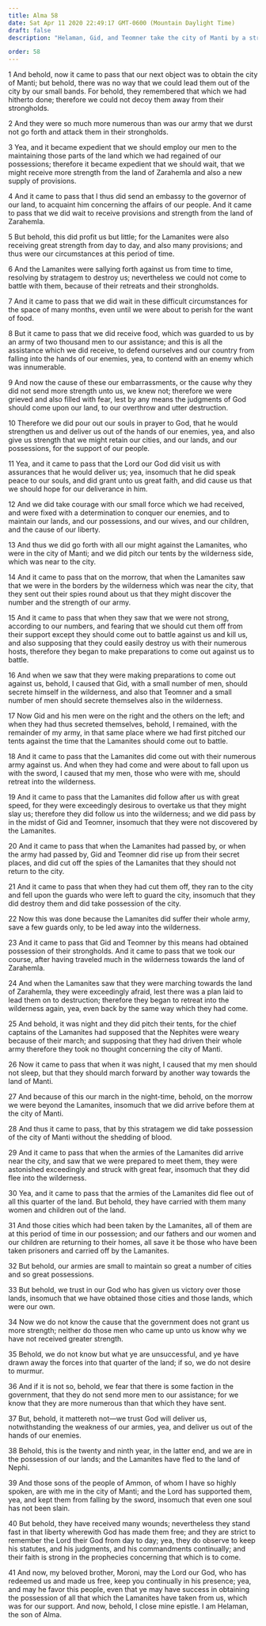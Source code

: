 ```yaml
---
title: Alma 58
date: Sat Apr 11 2020 22:49:17 GMT-0600 (Mountain Daylight Time)
draft: false
description: "Helaman, Gid, and Teomner take the city of Manti by a stratagem—The Lamanites withdraw—The sons of the people of Ammon are preserved as they stand fast in defense of their liberty and faith. About 63–62 B.C."

order: 58
---
```

    
1 And behold, now it came to pass that our next object was to obtain the city of Manti; but behold, there was no way that we could lead them out of the city by our small bands. For behold, they remembered that which we had hitherto done; therefore we could not decoy them away from their strongholds.

2 And they were so much more numerous than was our army that we durst not go forth and attack them in their strongholds.

3 Yea, and it became expedient that we should employ our men to the maintaining those parts of the land which we had regained of our possessions; therefore it became expedient that we should wait, that we might receive more strength from the land of Zarahemla and also a new supply of provisions.

4 And it came to pass that I thus did send an embassy to the governor of our land, to acquaint him concerning the affairs of our people. And it came to pass that we did wait to receive provisions and strength from the land of Zarahemla.

5 But behold, this did profit us but little; for the Lamanites were also receiving great strength from day to day, and also many provisions; and thus were our circumstances at this period of time.

6 And the Lamanites were sallying forth against us from time to time, resolving by stratagem to destroy us; nevertheless we could not come to battle with them, because of their retreats and their strongholds.

7 And it came to pass that we did wait in these difficult circumstances for the space of many months, even until we were about to perish for the want of food.

8 But it came to pass that we did receive food, which was guarded to us by an army of two thousand men to our assistance; and this is all the assistance which we did receive, to defend ourselves and our country from falling into the hands of our enemies, yea, to contend with an enemy which was innumerable.

9 And now the cause of these our embarrassments, or the cause why they did not send more strength unto us, we knew not; therefore we were grieved and also filled with fear, lest by any means the judgments of God should come upon our land, to our overthrow and utter destruction.

10 Therefore we did pour out our souls in prayer to God, that he would strengthen us and deliver us out of the hands of our enemies, yea, and also give us strength that we might retain our cities, and our lands, and our possessions, for the support of our people.

11 Yea, and it came to pass that the Lord our God did visit us with assurances that he would deliver us; yea, insomuch that he did speak peace to our souls, and did grant unto us great faith, and did cause us that we should hope for our deliverance in him.

12 And we did take courage with our small force which we had received, and were fixed with a determination to conquer our enemies, and to maintain our lands, and our possessions, and our wives, and our children, and the cause of our liberty.

13 And thus we did go forth with all our might against the Lamanites, who were in the city of Manti; and we did pitch our tents by the wilderness side, which was near to the city.

14 And it came to pass that on the morrow, that when the Lamanites saw that we were in the borders by the wilderness which was near the city, that they sent out their spies round about us that they might discover the number and the strength of our army.

15 And it came to pass that when they saw that we were not strong, according to our numbers, and fearing that we should cut them off from their support except they should come out to battle against us and kill us, and also supposing that they could easily destroy us with their numerous hosts, therefore they began to make preparations to come out against us to battle.

16 And when we saw that they were making preparations to come out against us, behold, I caused that Gid, with a small number of men, should secrete himself in the wilderness, and also that Teomner and a small number of men should secrete themselves also in the wilderness.

17 Now Gid and his men were on the right and the others on the left; and when they had thus secreted themselves, behold, I remained, with the remainder of my army, in that same place where we had first pitched our tents against the time that the Lamanites should come out to battle.

18 And it came to pass that the Lamanites did come out with their numerous army against us. And when they had come and were about to fall upon us with the sword, I caused that my men, those who were with me, should retreat into the wilderness.

19 And it came to pass that the Lamanites did follow after us with great speed, for they were exceedingly desirous to overtake us that they might slay us; therefore they did follow us into the wilderness; and we did pass by in the midst of Gid and Teomner, insomuch that they were not discovered by the Lamanites.

20 And it came to pass that when the Lamanites had passed by, or when the army had passed by, Gid and Teomner did rise up from their secret places, and did cut off the spies of the Lamanites that they should not return to the city.

21 And it came to pass that when they had cut them off, they ran to the city and fell upon the guards who were left to guard the city, insomuch that they did destroy them and did take possession of the city.

22 Now this was done because the Lamanites did suffer their whole army, save a few guards only, to be led away into the wilderness.

23 And it came to pass that Gid and Teomner by this means had obtained possession of their strongholds. And it came to pass that we took our course, after having traveled much in the wilderness towards the land of Zarahemla.

24 And when the Lamanites saw that they were marching towards the land of Zarahemla, they were exceedingly afraid, lest there was a plan laid to lead them on to destruction; therefore they began to retreat into the wilderness again, yea, even back by the same way which they had come.

25 And behold, it was night and they did pitch their tents, for the chief captains of the Lamanites had supposed that the Nephites were weary because of their march; and supposing that they had driven their whole army therefore they took no thought concerning the city of Manti.

26 Now it came to pass that when it was night, I caused that my men should not sleep, but that they should march forward by another way towards the land of Manti.

27 And because of this our march in the night-time, behold, on the morrow we were beyond the Lamanites, insomuch that we did arrive before them at the city of Manti.

28 And thus it came to pass, that by this stratagem we did take possession of the city of Manti without the shedding of blood.

29 And it came to pass that when the armies of the Lamanites did arrive near the city, and saw that we were prepared to meet them, they were astonished exceedingly and struck with great fear, insomuch that they did flee into the wilderness.

30 Yea, and it came to pass that the armies of the Lamanites did flee out of all this quarter of the land. But behold, they have carried with them many women and children out of the land.

31 And those cities which had been taken by the Lamanites, all of them are at this period of time in our possession; and our fathers and our women and our children are returning to their homes, all save it be those who have been taken prisoners and carried off by the Lamanites.

32 But behold, our armies are small to maintain so great a number of cities and so great possessions.

33 But behold, we trust in our God who has given us victory over those lands, insomuch that we have obtained those cities and those lands, which were our own.

34 Now we do not know the cause that the government does not grant us more strength; neither do those men who came up unto us know why we have not received greater strength.

35 Behold, we do not know but what ye are unsuccessful, and ye have drawn away the forces into that quarter of the land; if so, we do not desire to murmur.

36 And if it is not so, behold, we fear that there is some faction in the government, that they do not send more men to our assistance; for we know that they are more numerous than that which they have sent.

37 But, behold, it mattereth not—we trust God will deliver us, notwithstanding the weakness of our armies, yea, and deliver us out of the hands of our enemies.

38 Behold, this is the twenty and ninth year, in the latter end, and we are in the possession of our lands; and the Lamanites have fled to the land of Nephi.

39 And those sons of the people of Ammon, of whom I have so highly spoken, are with me in the city of Manti; and the Lord has supported them, yea, and kept them from falling by the sword, insomuch that even one soul has not been slain.

40 But behold, they have received many wounds; nevertheless they stand fast in that liberty wherewith God has made them free; and they are strict to remember the Lord their God from day to day; yea, they do observe to keep his statutes, and his judgments, and his commandments continually; and their faith is strong in the prophecies concerning that which is to come.

41 And now, my beloved brother, Moroni, may the Lord our God, who has redeemed us and made us free, keep you continually in his presence; yea, and may he favor this people, even that ye may have success in obtaining the possession of all that which the Lamanites have taken from us, which was for our support. And now, behold, I close mine epistle. I am Helaman, the son of Alma.

